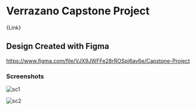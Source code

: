 # Verrazano Capstone Project

{Link}

## Design Created with Figma

https://www.figma.com/file/VJX9JWFFe28rROSpi6av6e/Capstone-Project

### Screenshots

![sc1](https://github.com/Jasonx235/Verrazano-Capstone-Project-UX/blob/main/src/images/sc/sc1.PNG)

![sc2](https://github.com/Jasonx235/Verrazano-Capstone-Project-UX/blob/main/src/images/sc/sc2.PNG)
